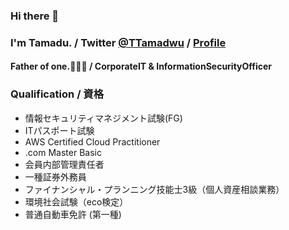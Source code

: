 ### Hi there 👋
### I'm Tamadu. / Twitter [@TTamadwu](https://twitter.com/TTamadwu) / [Profile](tamadu.wraptas.site)
#### Father of one.:family_man_woman_boy: / CorporateIT & InformationSecurityOfficer


### Qualification / 資格
 
 - 情報セキュリティマネジメント試験(FG)
 - ITパスポート試験
 - AWS Certified Cloud Practitioner
 - .com Master Basic
 - 会員内部管理責任者
 - 一種証券外務員 
 - ファイナンシャル・プランニング技能士3級（個人資産相談業務）
 - 環境社会試験（eco検定）
 - 普通自動車免許 (第一種)

